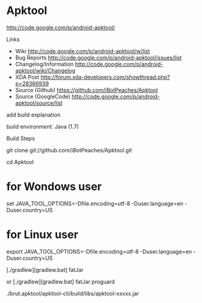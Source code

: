 # Apktool #
http://code.google.com/p/android-apktool/

Links
- Wiki http://code.google.com/p/android-apktool/w/list
- Bug Reports http://code.google.com/p/android-apktool/issues/list
- Changelog/Information http://code.google.com/p/android-apktool/wiki/Changelog
- XDA Post http://forum.xda-developers.com/showthread.php?p=28366939
- Source (Github) https://github.com/iBotPeaches/Apktool
- Source (GoogleCode) http://code.google.com/p/android-apktool/source/list

add build explanation

build environment: Java (1.7)

Build Steps

git clone git://github.com/iBotPeaches/Apktool.git

cd Apktool

# for Wondows user
set JAVA_TOOL_OPTIONS=-Dfile.encoding=utf-8 -Duser.language=en -Duser.country=US

# for Linux user
export JAVA_TOOL_OPTIONS=-Dfile.encoding=utf-8 -Duser.language=en -Duser.country=US


[./gradlew][gradlew.bat] fatJar

or [./gradlew][gradlew.bat] fatJar proguard

./brut.apktool/apktool-cli/build/libs/apktool-xxxxx.jar
